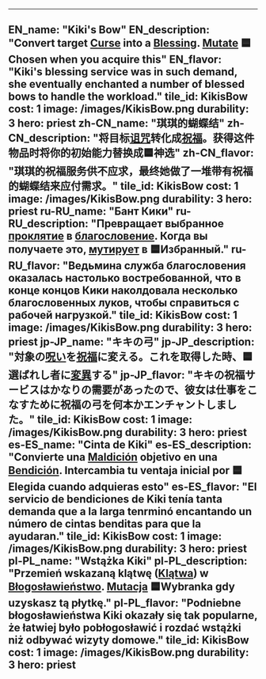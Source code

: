 ---

EN_name: "Kiki's Bow"
EN_description: "Convert target <u>Curse</u> into a <u>Blessing</u>. <u>Mutate</u> 🟦Chosen when you acquire this"
EN_flavor: "Kiki's blessing service was in such demand, she eventually enchanted a number of blessed bows to handle the workload."
tile_id: KikisBow
cost: 1
image: /images/KikisBow.png
durability: 3
hero: priest
zh-CN_name: "琪琪的蝴蝶结"
zh-CN_description: "将目标<u>诅咒</u>转化成<u>祝福</u>。获得这件物品时将你的初始能力替换成🟦神选"
zh-CN_flavor: "琪琪的祝福服务供不应求，最终她做了一堆带有祝福的蝴蝶结来应付需求。"
tile_id: KikisBow
cost: 1
image: /images/KikisBow.png
durability: 3
hero: priest
ru-RU_name: "Бант Кики"
ru-RU_description: "Превращает выбранное <u>проклятие</u> в <u>благословение</u>. Когда вы получаете это, <u>мутирует</u> в 🟦Избранный."
ru-RU_flavor: "Ведьмина служба благословения оказалась настолько востребованной, что в конце концов Кики наколдовала несколько благословенных луков, чтобы справиться с рабочей нагрузкой."
tile_id: KikisBow
cost: 1
image: /images/KikisBow.png
durability: 3
hero: priest
jp-JP_name: "キキの弓"
jp-JP_description: "対象の<u>呪い</u>を<u>祝福</u>に変える。これを取得した時、🟦選ばれし者に<u>変異</u>する"
jp-JP_flavor: "キキの祝福サービスはかなりの需要があったので、彼女は仕事をこなすために祝福の弓を何本かエンチャントしました。"
tile_id: KikisBow
cost: 1
image: /images/KikisBow.png
durability: 3
hero: priest
es-ES_name: "Cinta de Kiki"
es-ES_description: "Convierte una <u>Maldición</u> objetivo en una <u>Bendición</u>. Intercambia tu ventaja inicial por 🟦Elegida cuando adquieras esto"
es-ES_flavor: "El servicio de bendiciones de Kiki tenía tanta demanda que a la larga tenrminó encantando un número de cintas benditas para que la ayudaran."
tile_id: KikisBow
cost: 1
image: /images/KikisBow.png
durability: 3
hero: priest
pl-PL_name: "Wstążka Kiki"
pl-PL_description: "Przemień wskazaną klątwę (<u>Klątwa</u>) w <u>Błogosławieństwo</u>. <u>Mutacja</u> 🟦Wybranka gdy uzyskasz tą płytkę."
pl-PL_flavor: "Podniebne błogosławieństwa Kiki okazały się tak popularne, że łatwiej było pobłogosławić i rozdać wstążki niż odbywać wizyty domowe."
tile_id: KikisBow
cost: 1
image: /images/KikisBow.png
durability: 3
hero: priest
---